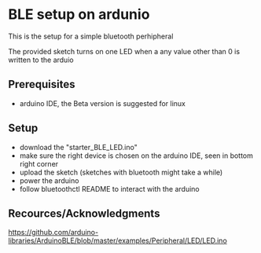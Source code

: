 
# BLE setup on ardunio

This is the setup for a simple bluetooth perhipheral

The provided sketch turns on one LED when a any value other than 0 is written to the arduio


## Prerequisites

- arduino IDE, the Beta version is suggested for linux


## Setup

- download the "starter_BLE_LED.ino" 
- make sure the right device is chosen on the arduino IDE, seen in bottom right corner
- upload the sketch (sketches with bluetooth might take a while)
- power the arduino
- follow bluetoothctl README to interact with the arduino


## Recources/Acknowledgments

https://github.com/arduino-libraries/ArduinoBLE/blob/master/examples/Peripheral/LED/LED.ino
